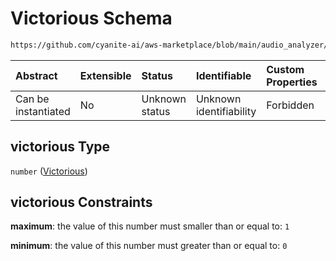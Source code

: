 # Victorious Schema

```txt
https://github.com/cyanite-ai/aws-marketplace/blob/main/audio_analyzer/schemes/marketplace_v1/schema/TaggingV8.schema.json#/$defs/MoodAdvancedScoresV1/properties/victorious
```



| Abstract            | Extensible | Status         | Identifiable            | Custom Properties | Additional Properties | Access Restrictions | Defined In                                                                     |
| :------------------ | :--------- | :------------- | :---------------------- | :---------------- | :-------------------- | :------------------ | :----------------------------------------------------------------------------- |
| Can be instantiated | No         | Unknown status | Unknown identifiability | Forbidden         | Allowed               | none                | [TaggingV8.schema.json\*](../out/TaggingV8.schema.json "open original schema") |

## victorious Type

`number` ([Victorious](taggingv8-defs-moodadvancedscoresv1-properties-victorious.md))

## victorious Constraints

**maximum**: the value of this number must smaller than or equal to: `1`

**minimum**: the value of this number must greater than or equal to: `0`
